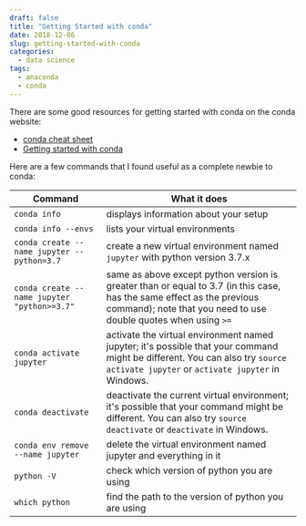 ```yaml
---
draft: false
title: "Getting Started with conda"
date: 2018-12-06
slug: getting-started-with-conda
categories:
  - data science
tags:
  - anaconda
  - conda
---
```


There are some good resources for getting started with conda on the conda website:

- [conda cheat sheet](https://conda.io/docs/_downloads/conda-cheatsheet.pdf)
- [Getting started with conda](https://conda.io/docs/user-guide/getting-started.html)

Here are a few commands that I found useful as a complete newbie to conda:

Command | What it does
--- | ---
`conda info` | displays information about your setup
`conda info --envs` | lists your virtual environments
`conda create --name jupyter --python=3.7` | create a new virtual environment named `jupyter` with python version 3.7.x
`conda create --name jupyter "python>=3.7"` | same as above except python version is greater than or equal to 3.7 (in this case, has the same effect as the previous command); note that you need to use double quotes when using `>=`
`conda activate jupyter` | activate the virtual environment named jupyter; it's possible that your command might be different. You can also try `source activate jupyter` or `activate jupyter` in Windows.
`conda deactivate` | deactivate the current virtual environment; it's possible that your command might be different. You can also try `source deactivate` or `deactivate` in Windows.
`conda env remove --name jupyter` | delete the virtual environment named jupyter and everything in it
`python -V` | check which version of python you are using
`which python` | find the path to the version of python you are using